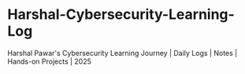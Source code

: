 # Harshal-Cybersecurity-Learning-Log
Harshal Pawar's Cybersecurity Learning Journey | Daily Logs | Notes | Hands-on Projects | 2025
